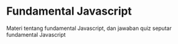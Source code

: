 
# Fundamental Javascript
Materi tentang fundamental Javascript, dan jawaban quiz seputar fundamental Javascript 
